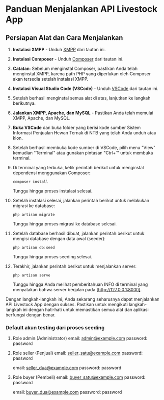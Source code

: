 # Panduan Menjalankan API Livestock App

## Persiapan Alat dan Cara Menjalankan

1. **Instalasi XMPP** - Unduh [XMPP](https://www.apachefriends.org/download.html) dari tautan ini.

2. **Instalasi Composer** - Unduh [Composer](https://getcomposer.org/download) dari tautan ini.

3. **Catatan**: Sebelum menginstal Composer, pastikan Anda telah menginstal XMPP, karena path PHP yang diperlukan oleh Composer akan tersedia setelah instalasi XMPP.

4. **Instalasi Visual Studio Code (VSCode)** - Unduh [VSCode](https://code.visualstudio.com/download) dari tautan ini.

5. Setelah berhasil menginstal semua alat di atas, lanjutkan ke langkah berikutnya.

6. **Jalankan XMPP, Apache, dan MySQL** - Pastikan Anda telah memulai XMPP, Apache, dan MySQL.

7. **Buka VSCode** dan buka folder yang berisi kode sumber Sistem Informasi Penjualan Hewan Ternak di NTB yang telah Anda unduh atau klon.

8. Setelah berhasil membuka kode sumber di VSCode, pilih menu "View" kemudian "Terminal" atau gunakan pintasan "Ctrl+`" untuk membuka terminal.

9. Di terminal yang terbuka, ketik perintah berikut untuk menginstal dependensi menggunakan Composer:
   ```shell
   composer install
   ```
   Tunggu hingga proses instalasi selesai.
10. Setelah instalasi selesai, jalankan perintah berikut untuk melakukan migrasi ke database:
    ```shell
    php artisan migrate
    ```
    Tunggu hingga proses migrasi ke database selesai.
11. Setelah database berhasil dibuat, jalankan perintah berikut untuk mengisi database dengan data awal (seeder):
    ```shell
    php artisan db:seed
    ```
    Tunggu hingga proses seeding selesai.
12. Terakhir, jalankan perintah berikut untuk menjalankan server:
    ```shell
    php artisan serve
    ```
    Tunggu hingga Anda melihat pemberitahuan INFO di terminal yang menyatakan bahwa server berjalan pada [http://127.0.0.1:8000].

Dengan langkah-langkah ini, Anda sekarang seharusnya dapat menjalankan API Livestock App dengan sukses. Pastikan untuk mengikuti langkah-langkah ini dengan hati-hati untuk memastikan semua alat dan aplikasi berfungsi dengan benar.

### Default akun testing dari proses seeding
1. Role admin (Administrator)
   email: admin@example.com
   password: password
2. Role seller (Penjual)
   email: seller_satu@example.com
   password: password
   
   email: seller_dua@example.com
   password: password
3. Role buyer (Pembeli)
   email: buyer_satu@example.com
   password: password
   
   email: buyer_dua@example.com
   password: password
